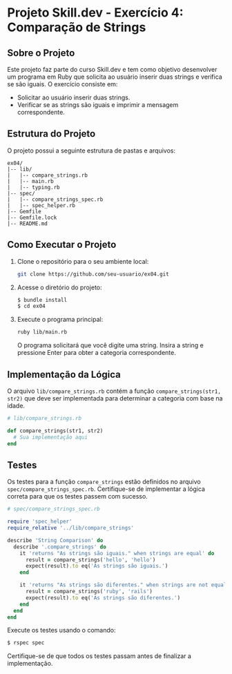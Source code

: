 # Projeto Skill.dev - Exercício 4: Comparação de Strings

## Sobre o Projeto

Este projeto faz parte do curso Skill.dev e tem como objetivo desenvolver um programa em Ruby que solicita ao usuário inserir duas strings e verifica se são iguais. O exercício consiste em:

- Solicitar ao usuário inserir duas strings.
- Verificar se as strings são iguais e imprimir a mensagem correspondente.

## Estrutura do Projeto

O projeto possui a seguinte estrutura de pastas e arquivos:

```
ex04/
|-- lib/
|   |-- compare_strings.rb
|   |-- main.rb
|   |-- typing.rb
|-- spec/
|   |-- compare_strings_spec.rb
|   |-- spec_helper.rb
|-- Gemfile
|-- Gemfile.lock
|-- README.md
```

## Como Executar o Projeto

1. Clone o repositório para o seu ambiente local:

   ```bash
   git clone https://github.com/seu-usuario/ex04.git
   ```

2. Acesse o diretório do projeto:

   ```bash
   $ bundle install
   $ cd ex04
   ```

3. Execute o programa principal:

   ```bash
   ruby lib/main.rb
   ```

   O programa solicitará que você digite uma string. Insira a string e pressione Enter para obter a categoria correspondente.

## Implementação da Lógica

O arquivo `lib/compare_strings.rb` contém a função `compare_strings(str1, str2)` que deve ser implementada para determinar a categoria com base na idade.

```ruby
# lib/compare_strings.rb

def compare_strings(str1, str2)
  # Sua implementação aqui
end
```

## Testes

Os testes para a função `compare_strings` estão definidos no arquivo `spec/compare_strings_spec.rb`. Certifique-se de implementar a lógica correta para que os testes passem com sucesso.

```ruby
# spec/compare_strings_spec.rb

require 'spec_helper'
require_relative '../lib/compare_strings'

describe 'String Comparison' do
  describe '.compare_strings' do
    it 'returns "As strings são iguais." when strings are equal' do
      result = compare_strings('hello', 'hello')
      expect(result).to eq('As strings são iguais.')
    end

    it 'returns "As strings são diferentes." when strings are not equal' do
      result = compare_strings('ruby', 'rails')
      expect(result).to eq('As strings são diferentes.')
    end
  end
end
```

Execute os testes usando o comando:

```bash
$ rspec spec
```

Certifique-se de que todos os testes passam antes de finalizar a implementação.
